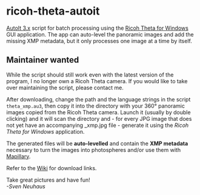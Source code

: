 ricoh-theta-autoit
==================

[AutoIt 3.x](https://www.autoitscript.com/site/autoit/) script for batch processing using the [Ricoh Theta for Windows](https://theta360.com/de/support/download/) GUI application. The app can auto-level the panoramic images and add the missing XMP metadata, but it only processes one image at a time by itself.

Maintainer wanted
-----------------

While the script should still work even with the latest version of the program, I no longer own a Ricoh Theta camera. If you would like to take over maintaining the script, please contact me.

After downloading, change the path and the language strings in the script `theta_xmp.au3`, then 
copy it into the directory with your 360° panoramic images 
copied from the Ricoh Theta camera. Launch it (usually by double clicking) and
it will scan the directory and - for every JPG image that does not yet have an 
accompanying _xmp.jpg file - generate it using the *Ricoh Theta for Windows* 
application.

The generated files will be **auto-levelled** and contain the **XMP metadata** necessary to
turn the images into photospheres and/or use them with [Mapillary](http://blog.mapillary.com/update/2014/09/10/support-for-pano.html).

Refer to the [Wiki](https://github.com/neuhaus/ricoh-theta-autoit/wiki) for
download links.

Take great pictures and have fun!<br>
*-Sven Neuhaus*
